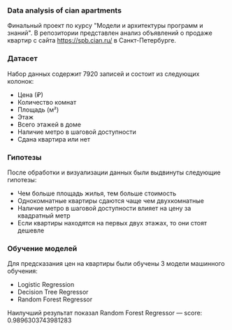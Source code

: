 ### Data analysis of cian apartments
Финальный проект по курсу "Модели и архитектуры программ и знаний". В репозитории представлен анализ объявлений о продаже квартир с сайта https://spb.cian.ru/ в Санкт-Петербурге.



### Датасет
Набор данных содержит 7920 записей и состоит из следующих колонок:

* Цена (₽)
* Количество комнат
* Площадь (м²)
* Этаж
* Всего этажей в доме
* Наличие метро в шаговой доступности
* Сдана квартира или нет


### Гипотезы
После обработки и визуализации данных были выдвинуты следующие гипотезы:

 * Чем больше площадь жилья, тем больше стоимость
 * Однокомнатные квартиры сдаются чаще чем двухкомнатные
 * Наличие метро в шаговой доступности влияет на цену за квадратный метр
 * Если квартиры находятся на первых двух этажах, то они стоят дешевле
 
### Обучение моделей
Для предсказания цен на квартиры были обучены 3 модели машинного обучения:
* Logistic Regression
* Decision Tree Regressor
* Random Forest Regressor

Наилучший результат показал Random Forest Regressor — score: 0.9896303743981283
